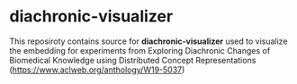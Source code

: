 # diachronic-visualizer


This reposiroty contains source for **diachronic-visualizer** used to visualize the embedding for experiments from Exploring Diachronic Changes of Biomedical Knowledge using Distributed Concept Representations (https://www.aclweb.org/anthology/W19-5037)
